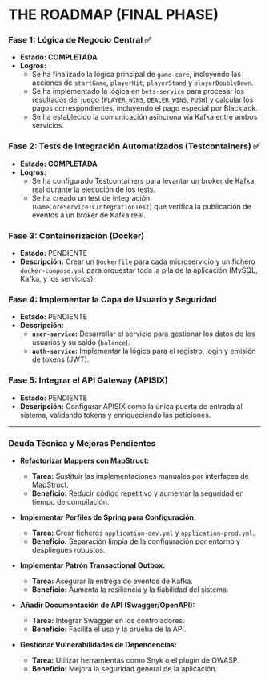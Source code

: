 
# THE ROADMAP (FINAL PHASE)

### Fase 1: Lógica de Negocio Central ✅
* **Estado:** **COMPLETADA**
* **Logros:**
    * Se ha finalizado la lógica principal de `game-core`, incluyendo las acciones de `startGame`, `playerHit`, `playerStand` y `playerDoubleDown`.
    * Se ha implementado la lógica en `bets-service` para procesar los resultados del juego (`PLAYER_WINS`, `DEALER_WINS`, `PUSH`) y calcular los pagos correspondientes, incluyendo el pago especial por Blackjack.
    * Se ha establecido la comunicación asíncrona vía Kafka entre ambos servicios.

### Fase 2: Tests de Integración Automatizados (Testcontainers) ✅
* **Estado:** **COMPLETADA**
* **Logros:**
    * Se ha configurado Testcontainers para levantar un broker de Kafka real durante la ejecución de los tests.
    * Se ha creado un test de integración (`GameCoreServiceTCIntegrationTest`) que verifica la publicación de eventos a un broker de Kafka real.

### Fase 3: Containerización (Docker)
* **Estado:** PENDIENTE
* **Descripción:** Crear un `Dockerfile` para cada microservicio y un fichero `docker-compose.yml` para orquestar toda la pila de la aplicación (MySQL, Kafka, y los servicios).

### Fase 4: Implementar la Capa de Usuario y Seguridad
* **Estado:** PENDIENTE
* **Descripción:**
    * **`user-service`:** Desarrollar el servicio para gestionar los datos de los usuarios y su saldo (`balance`).
    * **`auth-service`:** Implementar la lógica para el registro, login y emisión de tokens (JWT).

### Fase 5: Integrar el API Gateway (APISIX)
* **Estado:** PENDIENTE
* **Descripción:** Configurar APISIX como la única puerta de entrada al sistema, validando tokens y enriqueciendo las peticiones.

---
### Deuda Técnica y Mejoras Pendientes

* **Refactorizar Mappers con MapStruct:**
    * **Tarea:** Sustituir las implementaciones manuales por interfaces de MapStruct.
    * **Beneficio:** Reducir código repetitivo y aumentar la seguridad en tiempo de compilación.

* **Implementar Perfiles de Spring para Configuración:**
    * **Tarea:** Crear ficheros `application-dev.yml` y `application-prod.yml`.
    * **Beneficio:** Separación limpia de la configuración por entorno y despliegues robustos.

* **Implementar Patrón Transactional Outbox:**
    * **Tarea:** Asegurar la entrega de eventos de Kafka.
    * **Beneficio:** Aumenta la resiliencia y la fiabilidad del sistema.

* **Añadir Documentación de API (Swagger/OpenAPI):**
    * **Tarea:** Integrar Swagger en los controladores.
    * **Beneficio:** Facilita el uso y la prueba de la API.

* **Gestionar Vulnerabilidades de Dependencias:**
    * **Tarea:** Utilizar herramientas como Snyk o el plugin de OWASP.
    * **Beneficio:** Mejora la seguridad general de la aplicación.
